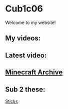 # Cub1c06
Welcome to my website!


## My videos:


## Latest video:

## [Minecraft Archive](https://mrnobody326.github.io/minearchive/)

## Sub 2 these:
[Sticks](https://www.youtube.com/channel/UCPHfMAwKWHHyfhaF5jfoCgA)
